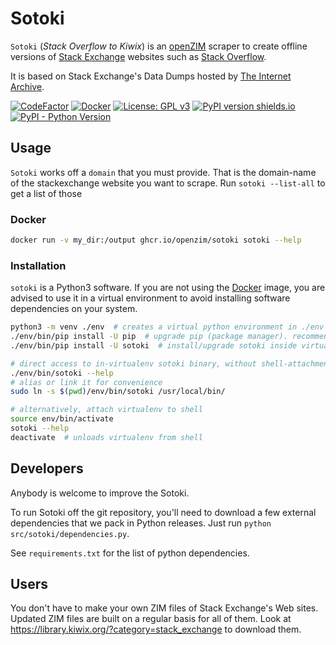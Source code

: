 Sotoki
======

`Sotoki` (*Stack Overflow to Kiwix*) is an
[openZIM](https://github.com/openzim) scraper to create offline
versions of [Stack Exchange](https://stackexchange.com) websites such
as [Stack Overflow](https://stackoverflow.com/).

It is based on Stack Exchange's Data Dumps hosted by [The Internet
Archive](https://archive.org/download/stackexchange/).

[![CodeFactor](https://www.codefactor.io/repository/github/openzim/sotoki/badge)](https://www.codefactor.io/repository/github/openzim/sotoki)
[![Docker](https://ghcr-badge.egpl.dev/openzim/sotoki/latest_tag?label=docker)](https://ghcr.io/openzim/sotoki)
[![License: GPL v3](https://img.shields.io/badge/License-GPLv3-blue.svg)](https://www.gnu.org/licenses/gpl-3.0)
[![PyPI version shields.io](https://img.shields.io/pypi/v/sotoki.svg)](https://pypi.org/project/sotoki/)
[![PyPI - Python Version](https://img.shields.io/pypi/pyversions/sotoki.svg)](https://pypi.org/project/sotoki)

## Usage

`Sotoki` works off a `domain` that you must provide. That is the
domain-name of the stackexchange website you want to scrape. Run
`sotoki --list-all` to get a list of those

### Docker

```bash
docker run -v my_dir:/output ghcr.io/openzim/sotoki sotoki --help
```

### Installation

`sotoki` is a Python3 software. If you are not using the
[Docker](https://ghcr.io/openzim/sotoki/) image, you are advised to use it in a
virtual environment to avoid installing software dependencies on your
system.

```sh
python3 -m venv ./env  # creates a virtual python environment in ./env folder
./env/bin/pip install -U pip  # upgrade pip (package manager). recommended
./env/bin/pip install -U sotoki  # install/upgrade sotoki inside virtualenv

# direct access to in-virtualenv sotoki binary, without shell-attachment
./env/bin/sotoki --help
# alias or link it for convenience
sudo ln -s $(pwd)/env/bin/sotoki /usr/local/bin/

# alternatively, attach virtualenv to shell
source env/bin/activate
sotoki --help
deactivate  # unloads virtualenv from shell
```

## Developers

Anybody is welcome to improve the Sotoki.

To run Sotoki off the git repository, you'll need to download a few
external dependencies that we pack in Python releases. Just run
`python src/sotoki/dependencies.py`.

See `requirements.txt` for the list of python dependencies.

## Users

You don't have to make your own ZIM files of Stack Exchange's Web 
sites. Updated ZIM files are built on a regular basis for all 
of them. Look at https://library.kiwix.org/?category=stack_exchange
to download them.
